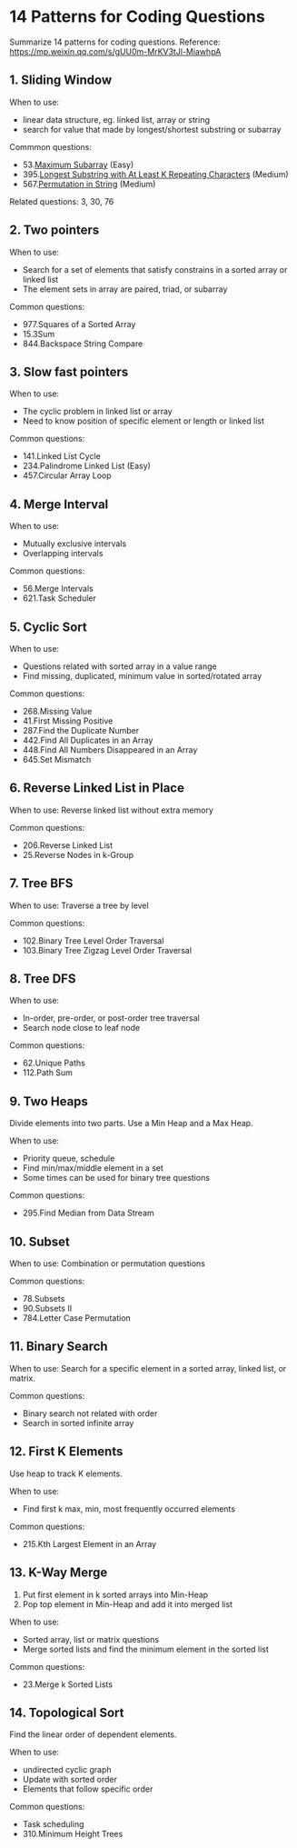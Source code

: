 # 14 Patterns for Coding Questions

Summarize 14 patterns for coding questions.
Reference: https://mp.weixin.qq.com/s/gUU0m-MrKV3tJl-MiawhpA

## 1. Sliding Window

When to use:
* linear data structure, eg. linked list, array or string
* search for value that made by longest/shortest substring or subarray

Commmon questions:
* 53.[Maximum Subarray](https://leetcode.com/problems/maximum-subarray/) (Easy)
* 395.[Longest Substring with At Least K Repeating Characters](https://leetcode.com/problems/longest-substring-with-at-least-k-repeating-characters/) (Medium)
* 567.[Permutation in String](https://leetcode.com/problems/permutation-in-string/) (Medium)

Related questions: 3, 30, 76

## 2. Two pointers

When to use:
* Search for a set of elements that satisfy constrains in a sorted array or linked list
* The element sets in array are paired, triad, or subarray

Common questions:
* 977.Squares of a Sorted Array
* 15.3Sum
* 844.Backspace String Compare

## 3. Slow fast pointers

When to use:
* The cyclic problem in linked list or array
* Need to know position of specific element or length or linked list

Common questions:
* 141.Linked List Cycle
* 234.Palindrome Linked List (Easy)
* 457.Circular Array Loop


## 4. Merge Interval

When to use:
* Mutually exclusive intervals
* Overlapping intervals

Common questions:
* 56.Merge Intervals
* 621.Task Scheduler

## 5. Cyclic Sort

When to use:
* Questions related with sorted array in a value range
* Find missing, duplicated, minimum value in sorted/rotated array

Common questions:
* 268.Missing Value
* 41.First Missing Positive
* 287.Find the Duplicate Number
* 442.Find All Duplicates in an Array
* 448.Find All Numbers Disappeared in an Array 
* 645.Set Mismatch 


## 6. Reverse Linked List in Place

When to use:
Reverse linked list without extra memory

Common questions:
* 206.Reverse Linked List
* 25.Reverse Nodes in k-Group


## 7. Tree BFS

When to use:
Traverse a tree by level

Common questions:
* 102.Binary Tree Level Order Traversal  
* 103.Binary Tree Zigzag Level Order Traversal


## 8. Tree DFS

When to use:
* In-order, pre-order, or post-order tree traversal
* Search node close to leaf node

Common questions:
* 62.Unique Paths
* 112.Path Sum  

## 9. Two Heaps

Divide elements into two parts. Use a Min Heap and a Max Heap.


When to use:
* Priority queue, schedule
* Find min/max/middle element in a set
* Some times can be used for binary tree questions


Common questions:
* 295.Find Median from Data Stream



## 10. Subset

When to use:
Combination or permutation questions

Common questions:
* 78.Subsets
* 90.Subsets II
* 784.Letter Case Permutation


## 11. Binary Search

When to use:
Search for a specific element in a sorted array, linked list, or matrix.


Common questions:
* Binary search not related with order
* Search in sorted infinite array

## 12. First K Elements

Use heap to track K elements.

When to use:
* Find first k max, min, most frequently occurred elements


Common questions:
* 215.Kth Largest Element in an Array  

## 13. K-Way Merge

1. Put first element in k sorted arrays into Min-Heap
2. Pop top element in Min-Heap and add it into merged list

When to use:
* Sorted array, list or matrix questions
* Merge sorted lists and find the minimum element in the sorted list


Common questions:
* 23.Merge k Sorted Lists

## 14. Topological Sort

Find the linear order of dependent elements.

When to use:
* undirected cyclic graph
* Update with sorted order
* Elements that follow specific order

Common questions:
* Task scheduling
* 310.Minimum Height Trees


